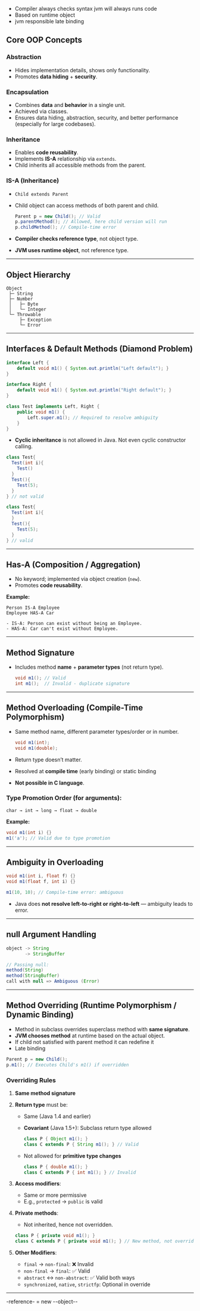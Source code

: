
- Compiler always checks syntax jvm will always runs code
- Based on runtime object 
- jvm responsible late binding

## **Core OOP Concepts**

### **Abstraction**

* Hides implementation details, shows only functionality.
* Promotes **data hiding** + **security**.

### **Encapsulation**

* Combines **data** and **behavior** in a single unit.
* Achieved via classes.
* Ensures data hiding, abstraction, security, and better performance (especially for large codebases).

### **Inheritance**

* Enables **code reusability**.
* Implements **IS-A** relationship via `extends`.
* Child inherits all accessible methods from the parent.

### **IS-A (Inheritance)**

* `Child extends Parent`
* Child object can access methods of both parent and child.

  ```java
  Parent p = new Child(); // Valid
  p.parentMethod(); // Allowed, here child version will run
  p.childMethod(); // Compile-time error

  ```
* **Compiler checks reference type**, not object type.
* **JVM uses runtime object**, not reference type.

---

## **Object Hierarchy**

```text
Object
 ├─ String
 ├─ Number
 │   ├─ Byte
 │   └─ Integer
 └─ Throwable
     ├─ Exception
     └─ Error
```

---

## **Interfaces & Default Methods (Diamond Problem)**

```java
interface Left {
    default void m1() { System.out.println("Left default"); }
}

interface Right {
    default void m1() { System.out.println("Right default"); }
}

class Test implements Left, Right {
    public void m1() {
        Left.super.m1(); // Required to resolve ambiguity
    }
}
```

* **Cyclic inheritance** is not allowed in Java. Not even cyclic constructor calling.

``` java
class Test{
  Test(int i){
    Test()
  }
  Test(){
    Test(5);
  }
} // not valid
```

``` java
class Test{
  Test(int i){
  }
  Test(){
    Test(5);
  }
} // valid
```
---

## **Has-A (Composition / Aggregation)**

* No keyword; implemented via object creation (`new`).
* Promotes **code reusability**.

**Example:**

```text
Person IS-A Employee
Employee HAS-A Car

- IS-A: Person can exist without being an Employee.
- HAS-A: Car can't exist without Employee.
```

---

## **Method Signature**

* Includes method **name** + **parameter types** (not return type).

  ```java
  void m1(); // Valid
  int m1();  // Invalid - duplicate signature
  ```

---

## **Method Overloading (Compile-Time Polymorphism)**

* Same method name, different parameter types/order or in number.

  ```java
  void m1(int);
  void m1(double);
  ```
* Return type doesn’t matter.
* Resolved at **compile time** (early binding) or static binding
* **Not possible in C language**.

### **Type Promotion Order** (for arguments):

`char → int → long → float → double`

**Example:**

```java
void m1(int i) {}
m1('a'); // Valid due to type promotion
```

---

## **Ambiguity in Overloading**

```java
void m1(int i, float f) {}
void m1(float f, int i) {}

m1(10, 10); // Compile-time error: ambiguous
```

* Java does **not resolve left-to-right or right-to-left** — ambiguity leads to error.

---

## **null Argument Handling**

```java
object -> String
       -> StringBuffer

// Passing null:
method(String)
method(StringBuffer)
call with null => Ambiguous (Error)
```

---

## **Method Overriding (Runtime Polymorphism / Dynamic Binding)**

* Method in subclass overrides superclass method with **same signature**.
* **JVM chooses method** at runtime based on the actual object.
* If child not satisfied with parent method it can redefine it
* Late binding

```java
Parent p = new Child();
p.m1(); // Executes Child's m1() if overridden
```

### **Overriding Rules**

1. **Same method signature**

2. **Return type** must be:

   * Same (Java 1.4 and earlier)

   * **Covariant** (Java 1.5+): Subclass return type allowed

     ```java
     class P { Object m1(); }
     class C extends P { String m1(); } // Valid
     ```

   * Not allowed for **primitive type changes**

     ```java
     class P { double m1(); }
     class C extends P { int m1(); } // Invalid
     ```

3. **Access modifiers**:

   * Same or more permissive
   * E.g., `protected` → `public` is valid

4. **Private methods**:

   * Not inherited, hence not overridden.

   ```java
   class P { private void m1(); }
   class C extends P { private void m1(); } // New method, not override
   ```

5. **Other Modifiers**:

   * `final` → `non-final`: ❌ Invalid
   * `non-final` → `final`: ✅ Valid
   * `abstract` ↔ `non-abstract`: ✅ Valid both ways
   * `synchronized`, `native`, `strictfp`: Optional in override

---


 -reference- = new --object--
       